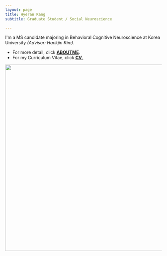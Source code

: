 ```yaml
---
layout: page
title: Hyeran Kang
subtitle: Graduate Student / Social Neuroscience

---
```


I'm a MS candidate majoring in Behavioral Cognitive Neuroscience at Korea University <i>(Advisor: Hackjin Kim)</i>. 
- For more detail, click <a href="/aboutme"><b>ABOUTME</b></a>.
- For my Curriculum Vitae, click <a href="/cv"><b>CV</b>.
  
<center><img src="/photo/mountain_Hadong.jpg" width="600" align="center"/></center>
